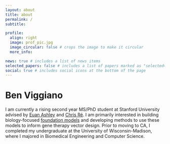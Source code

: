 ```yaml
---
layout: about
title: about
permalink: /
subtitle:

profile:
  align: right
  image: prof_pic.jpg
  image_circular: false # crops the image to make it circular
  more_info:

news: true # includes a list of news items
selected_papers: false # includes a list of papers marked as "selected={true}"
social: true # includes social icons at the bottom of the page
---
```


# Ben Viggiano

I am currently a rising second year MS/PhD student at Stanford University advised by [Euan Ashley](https://med.stanford.edu/profiles/euan-ashley) and [Chris Ré](https://cs.stanford.edu/~chrismre/). I am primarily interested in building biology-focused [foundation models](https://en.wikipedia.org/wiki/Foundation_models) and developing methods to use these models to inform gene therapy vector design. Prior to moving to CA, I completed my undergraduate at the University of Wisconsin-Madison, where I majored in Biomedical Engineering and Computer Science.
